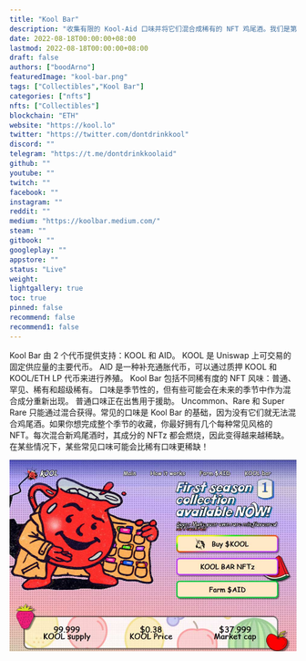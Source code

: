 ```yaml
---
title: "Kool Bar"
description: "收集有限的 Kool-Aid 口味并将它们混合成稀有的 NFT 鸡尾酒。我们是第一家禁止饮酒的酒吧。"
date: 2022-08-18T00:00:00+08:00
lastmod: 2022-08-18T00:00:00+08:00
draft: false
authors: ["boodArno"]
featuredImage: "kool-bar.png"
tags: ["Collectibles","Kool Bar"]
categories: ["nfts"]
nfts: ["Collectibles"]
blockchain: "ETH"
website: "https://kool.lo"
twitter: "https://twitter.com/dontdrinkkool"
discord: ""
telegram: "https://t.me/dontdrinkkoolaid"
github: ""
youtube: ""
twitch: ""
facebook: ""
instagram: ""
reddit: ""
medium: "https://koolbar.medium.com/"
steam: ""
gitbook: ""
googleplay: ""
appstore: ""
status: "Live"
weight: 
lightgallery: true
toc: true
pinned: false
recommend: false
recommend1: false
---
```

Kool Bar 由 2 个代币提供支持：KOOL 和 AID。 KOOL 是 Uniswap 上可交易的固定供应量的主要代币。 AID 是一种补充通胀代币，可以通过质押 KOOL 和 KOOL/ETH LP 代币来进行养殖。
Kool Bar 包括不同稀有度的 NFT 风味：普通、罕见、稀有和超级稀有。
口味是季节性的，但有些可能会在未来的季节中作为混合成分重新出现。
普通口味正在出售用于援助。 Uncommon、Rare 和 Super Rare 只能通过混合获得。常见的口味是 Kool Bar 的基础，因为没有它们就无法混合鸡尾酒。如果你想完成整个季节的收藏，你最好拥有几个每种常见风格的 NFT。每次混合新鸡尾酒时，其成分的 NFTz 都会燃烧，因此变得越来越稀缺。在某些情况下，某些常见口味可能会比稀有口味更稀缺！

![koolbar-dapp-collectibles-ethereum-image1_0d6adcfa619cd428d333871a84336dd6](koolbar-dapp-collectibles-ethereum-image1_0d6adcfa619cd428d333871a84336dd6.png)